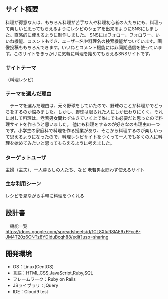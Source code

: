 # <RECIPENA>

## サイト概要
料理が得意な人は、もちろん料理が苦手な人や料理初心者の人たちにも、料理って楽しいと思ってもらえるようにレシピのシェアを出来るようにSNSにしました。直感的に使えるように制作しました。
SNSにはフォロー、フォロワー、いいね機能、コメントもでき、ユーザー名や料理名の検索機能がついています。画像投稿ももちろんできます。いいねとコメント機能には非同期通信を使っています。このサイトをきっかけに気軽に料理を始めてもらえるSNSサイトです。

### サイトテーマ
（料理レシピ）

### テーマを選んだ理由
　テーマを選んだ理由は、元々野球をしていたので、野球のことか料理かでどっちをするのか悩みました。しかし、野球は限られた人にしか伝わりにくく、それに対して料理は、老若男女問わず生きていく上で誰にでも必要だと思ったので料理サイトを作ろうと思いました。
他にも料理をするのが好きなのも理由の一つです。小学生の家庭科で料理を作る授業があり、そこから料理するのが楽しいって思えるようになったので、料理レシピサイトをつくって一人でも多くの人に料理を始めてみたいと思ってもらえるように考えました。


### ターゲットユーザ
主婦（主夫）、一人暮らしの人たち、など
老若男女問わず使えるサイト

### 主な利用シーン
レシピを見ながら手軽に料理をつくれる

## 設計書
　機能一覧
https://docs.google.com/spreadsheets/d/1CL8XIuR8lAE9xFFccB-JM4T20z6CNTz8YDIduBcqh88/edit?usp=sharing

## 開発環境
- OS：Linux(CentOS)
- 言語：HTML,CSS,JavaScript,Ruby,SQL
- フレームワーク：Ruby on Rails
- JSライブラリ：jQuery
- IDE：Cloud9
test
